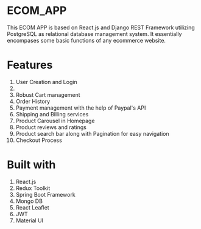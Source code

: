 # ECOM_APP
This ECOM APP is based on React.js and Django REST Framework utilizing PostgreSQL as relational database management system. It essentially encompases some basic functions of any ecommerce website.

# Features
1. User Creation and Login
2. 
3. Robust Cart management 
4. Order History
5. Payment management with the help of Paypal's API 
6. Shipping and Billing services
7. Product Carousel in Homepage
8. Product reviews and ratings
9. Product search bar along with Pagination for easy navigation
10. Checkout Process

# Built with 
1. React.js
2. Redux Toolkit
3. Spring Boot Framework
4. Mongo DB
5. React Leaflet
6. JWT
7. Material UI
